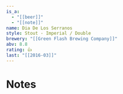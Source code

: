 ```yaml
---
is_a:
  - "[[beer]]"
  - "[[note]]"
name: Dia De Los Serranos
style: Stout - Imperial / Double
brewery: "[[Green Flash Brewing Company]]"
abv: 8.8
rating: 👍
last: "[[2016-03]]"
---
```

# Notes

